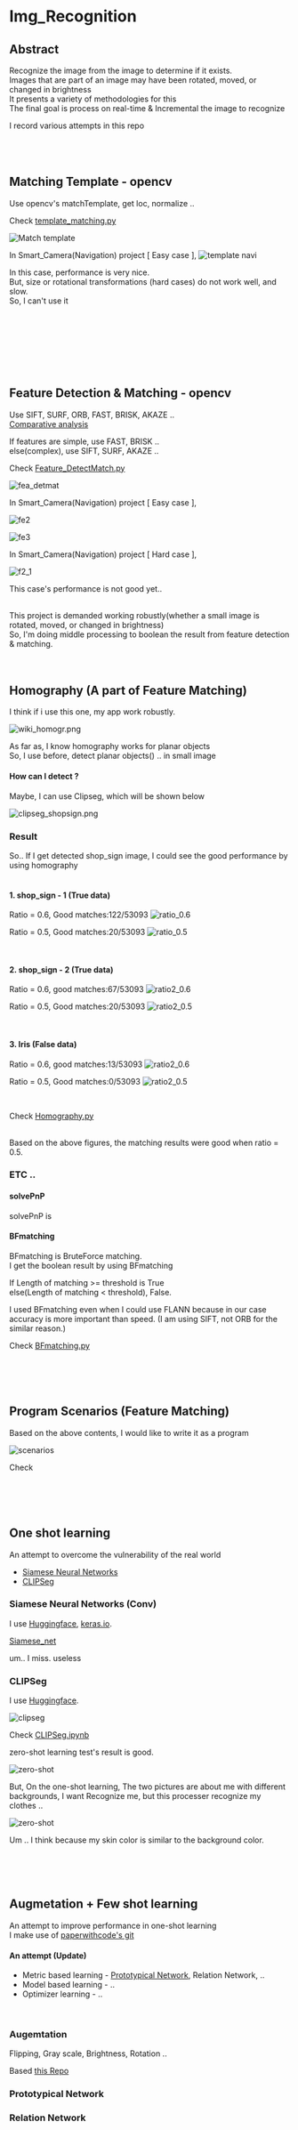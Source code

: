 # Img_Recognition

## Abstract

Recognize the image from the image to determine if it exists. <br/>
Images that are part of an image may have been rotated, moved, or changed in brightness  <br/>
It presents a variety of methodologies for this <br/>
The final goal is process on real-time & Incremental the image to recognize <br/>

I record various attempts in this repo <br/><br/><br/><br/>

## Matching Template - opencv

Use opencv's matchTemplate, get loc, normalize .. <br/>

Check [template_matching.py](https://github.com/hwk06023/Img_Recognition/blob/main/template_matching.py)
<br/>

![Match template](readme/matchTemp.png)

In Smart_Camera(Navigation) project [ Easy case ], 
![template navi](readme/navi_template.png)


In this case, performance is very nice. <br/>
But, size or rotational transformations (hard cases) do not work well, and slow. <br/>
So, I can't use it <br/><br/><br/><br/><br/><br/>


<br/>

## Feature Detection & Matching - opencv

Use SIFT, SURF, ORB, FAST, BRISK, AKAZE .. <br/>
[Comparative analysis](https://ieeexplore.ieee.org/document/8346440)

If features are simple, use FAST, BRISK .. <br/>
else(complex), use SIFT, SURF, AKAZE .. <br/>

Check [Feature_DetectMatch.py](Feature_DetectMatch.py)

![fea_detmat](readme/Fea_DetectMat.png)

In Smart_Camera(Navigation) project [ Easy case ],

![fe2](readme/navi_feat1.png)

![fe3](readme/navi_feat2.png)

In Smart_Camera(Navigation) project [ Hard case ], 

![f2_1](readme/readme_hard_1.png)

This case's performance is not good yet.. <br/><br/>

This project is demanded working robustly(whether a small image is rotated, moved, or changed in brightness) <br/>
So, I'm doing middle processing to boolean the result from feature detection & matching. <br/><br/><br/>

## Homography (A part of Feature Matching)

I think if i use this one, my app work robustly. <br/>

![wiki_homogr.png](readme/wiki_homogr.png) <br/>

As far as, I know homography works for planar objects <br/>
So, I use before, detect planar objects() .. in small image 

#### How can I detect ?

Maybe, I can use Clipseg, which will be shown below

![clipseg_shopsign.png](readme/clipseg_shopsign.png) <br/>

### Result

So.. If I get detected shop_sign image, I could see the good performance by using homography <br/><br/>

#### 1. shop_sign - 1 (True data)

Ratio = 0.6, Good matches:122/53093
![ratio_0.6](readme/ratio_0.6.png)

Ratio = 0.5, Good matches:20/53093
![ratio_0.5](readme/ratio_0.5.png)

<br/>

#### 2. shop_sign - 2 (True data)

Ratio = 0.6, good matches:67/53093
![ratio2_0.6](readme/ratio2_0.6.png)

Ratio = 0.5, Good matches:20/53093
![ratio2_0.5](readme/ratio2_0.5.png)

<br/>

#### 3. Iris (False data)

Ratio = 0.6, good matches:13/53093
![ratio2_0.6](readme/Iris_0.6.png)

Ratio = 0.5, Good matches:0/53093
![ratio2_0.5](readme/Iris_0.5.png)

<br/>

Check [Homography.py](Homography.py) <br/><br/>

Based on the above figures, the matching results were good when ratio = 0.5. <br/>


### ETC ..

#### solvePnP

solvePnP is

#### BFmatching

BFmatching is BruteForce matching. <br/>
I get the boolean result by using BFmatching <br/>

If Length of matching >= threshold is True <br/>
else(Length of matching < threshold), False. <br/>

I used BFmatching even when I could use FLANN because in our case accuracy is more important than speed. (I am using SIFT, not ORB for the similar reason.) <br/>

Check [BFmatching.py](BFmatching.py) <br/><br/><br/><br/><br/>


## Program Scenarios (Feature Matching)

Based on the above contents, I would like to write it as a program <br/>

![scenarios](readme/pipeline_hand.png)

Check <br/><br/><br/><br/><br/>


## One shot learning

An attempt to overcome the vulnerability of the real world <br/>

- [Siamese Neural Networks](https://www.cs.cmu.edu/~rsalakhu/papers/oneshot1.pdf)
- [CLIPSeg](https://arxiv.org/pdf/2103.00020.pdf)

###  Siamese Neural Networks (Conv)

I use [Huggingface](https://huggingface.co/keras-io/siamese-contrastive), [keras.io](https://keras.io/examples/vision/siamese_contrastive/). <br/>

[Siamese_net](siamese_net.ipynb) <br/>

um.. I miss. useless <br/>


### CLIPSeg

I use [Huggingface](https://huggingface.co/blog/clipseg-zero-shot). <br/>

![clipseg](readme/clipseg.png) <br/>

Check [CLIPSeg.ipynb](https://github.com/hwk06023/Img_Recognition/blob/main/CLIPSeg.ipynb) <br/>

zero-shot learning test's result is good. <br/>

![zero-shot](readme/zero-shot.png) <br/>

But, On the one-shot learning, The two pictures are about me with different backgrounds, I want Recognize me, but this processer recognize my clothes .. <br/>


![zero-shot](readme/one-shot.png) <br/>

Um .. I think because my skin color is similar to the background color. <br/>

<br/><br/><br/>

## Augmetation + Few shot learning

An attempt to improve performance in one-shot learning <br/>
I make use of [paperwithcode's git](https://paperswithcode.com/paper/prototypical-networks-for-few-shot-learning)

#### An attempt (Update)
- Metric based learning - [Prototypical Network](https://proceedings.neurips.cc/paper_files/paper/2017/file/cb8da6767461f2812ae4290eac7cbc42-Paper.pdf), Relation Network, .. <br/>
- Model based learning - .. <br/>
- Optimizer learning - .. <br/>
<br/>

### Augemtation

Flipping, Gray scale, Brightness, Rotation ..

Based [this Repo](https://github.com/hwk06023/Augmentation)


### Prototypical Network




### Relation Network


<br/><br/><br/><br/><br/>

## + Continual learning

Continual learning is required because the task to be processed is constantly updated. <br/>

Based [this Repo](https://github.com/hwk06023/Continual-Learning) <br/>

So, { n-way, n+1-way, n+2-way, ... }


#### reference
https://en.wikipedia.org/wiki/Homography  <br/>
https://ieeexplore.ieee.org/document/8346440  <br/>
https://arxiv.org/pdf/2103.00020.pdf  <br/>
https://paperswithcode.com/paper/prototypical-networks-for-few-shot-learning  <br/>
https://proceedings.neurips.cc/paper_files/paper/2017/filecb8da6767461f2812ae4290eac7cbc42-Paper.pdf  <br/>
https://keras.io/examples/vision/siamese_contrastive  <br/>